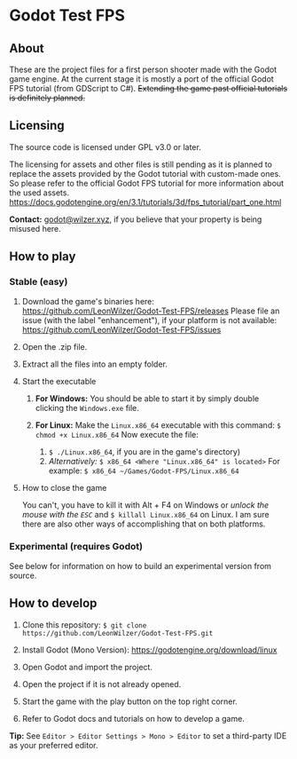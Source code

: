 # Godot Test FPS
## About
These are the project files for a first person shooter made with the Godot game engine. At the current stage it is mostly a port of the official Godot FPS tutorial (from GDScript to C#). ~~Extending the game past official tutorials is definitely planned.~~
## Licensing
The source code is licensed under GPL v3.0 or later.

The licensing for assets and other files is still pending as it is planned to replace the assets provided by the Godot tutorial with custom-made ones. So please refer to the official Godot FPS tutorial for more information about the used assets.
https://docs.godotengine.org/en/3.1/tutorials/3d/fps_tutorial/part_one.html

**Contact:** godot@wilzer.xyz, if you believe that your property is being misused here.

## How to play
### Stable (easy)
1. Download the game's binaries here:
https://github.com/LeonWilzer/Godot-Test-FPS/releases
Please file an issue (with the label "enhancement"), if your platform is not available:
https://github.com/LeonWilzer/Godot-Test-FPS/issues

1. Open the .zip file.
1. Extract all the files into an empty folder.
1. Start the executable
    1. **For Windows:** You should be able to start it by simply double clicking the `Windows.exe` file.
   
    2. **For Linux:** Make the `Linux.x86_64` executable with this command: `$ chmod +x Linux.x86_64`
    Now execute the file:
        1. `$ ./Linux.x86_64`, if you are in the game's directory)
        2. _Alternatively:_ `$ x86_64 <Where "Linux.x86_64" is located>` For example: `$ x86_64 ~/Games/Godot-FPS/Linux.x86_64`

1. How to close the game

    You can't, you have to kill it with Alt + F4 on Windows or _unlock the mouse with the `ESC`_  and `$ killall Linux.x86_64` on Linux. I am sure there are also other ways of accomplishing that on both platforms.

### Experimental (requires Godot)

See below for information on how to build an experimental version from source.

## How to develop

1. Clone this repository:
`$ git clone https://github.com/LeonWilzer/Godot-Test-FPS.git`

2. Install Godot (Mono Version):
    https://godotengine.org/download/linux

3. Open Godot and import the project.
4. Open the project if it is not already opened.
5. Start the game with the play button on the top right corner.
6. Refer to Godot docs and tutorials on how to develop a game.

**Tip:** See `Editor > Editor Settings > Mono > Editor` to set a third-party IDE as your preferred editor.
